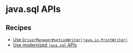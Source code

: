 # java.sql APIs

## Recipes

* [Use `DriverManager#setLogWriter(java.io.PrintWriter)`](migratedrivermanagersetlogstream.md)
* [Use modernized `java.sql` APIs](javasqlapis.md)


